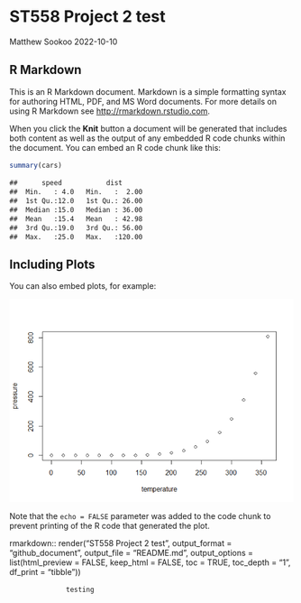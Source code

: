 ST558 Project 2 test
================
Matthew Sookoo
2022-10-10

## R Markdown

This is an R Markdown document. Markdown is a simple formatting syntax
for authoring HTML, PDF, and MS Word documents. For more details on
using R Markdown see <http://rmarkdown.rstudio.com>.

When you click the **Knit** button a document will be generated that
includes both content as well as the output of any embedded R code
chunks within the document. You can embed an R code chunk like this:

``` r
summary(cars)
```

    ##      speed           dist       
    ##  Min.   : 4.0   Min.   :  2.00  
    ##  1st Qu.:12.0   1st Qu.: 26.00  
    ##  Median :15.0   Median : 36.00  
    ##  Mean   :15.4   Mean   : 42.98  
    ##  3rd Qu.:19.0   3rd Qu.: 56.00  
    ##  Max.   :25.0   Max.   :120.00

## Including Plots

You can also embed plots, for example:

![](ST558-project-2-test_files/figure-gfm/pressure-1.png)<!-- -->

Note that the `echo = FALSE` parameter was added to the code chunk to
prevent printing of the R code that generated the plot.

rmarkdown:: render(“ST558 Project 2 test”, output_format =
“github_document”, output_file = “README.md”, output_options =
list(html_preview = FALSE, keep_html = FALSE, toc = TRUE, toc_depth =
“1”, df_print = “tibble”))

                  testing
